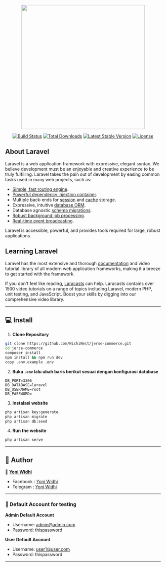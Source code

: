 <p align="center"><img src="https://res.cloudinary.com/dtfbvvkyp/image/upload/v1566331377/laravel-logolockup-cmyk-red.svg" width="400"></p>

<p align="center">
<a href="https://travis-ci.org/laravel/framework"><img src="https://travis-ci.org/laravel/framework.svg" alt="Build Status"></a>
<a href="https://packagist.org/packages/laravel/framework"><img src="https://poser.pugx.org/laravel/framework/d/total.svg" alt="Total Downloads"></a>
<a href="https://packagist.org/packages/laravel/framework"><img src="https://poser.pugx.org/laravel/framework/v/stable.svg" alt="Latest Stable Version"></a>
<a href="https://packagist.org/packages/laravel/framework"><img src="https://poser.pugx.org/laravel/framework/license.svg" alt="License"></a>
</p>

## About Laravel

Laravel is a web application framework with expressive, elegant syntax. We believe development must be an enjoyable and creative experience to be truly fulfilling. Laravel takes the pain out of development by easing common tasks used in many web projects, such as:

- [Simple, fast routing engine](https://laravel.com/docs/routing).
- [Powerful dependency injection container](https://laravel.com/docs/container).
- Multiple back-ends for [session](https://laravel.com/docs/session) and [cache](https://laravel.com/docs/cache) storage.
- Expressive, intuitive [database ORM](https://laravel.com/docs/eloquent).
- Database agnostic [schema migrations](https://laravel.com/docs/migrations).
- [Robust background job processing](https://laravel.com/docs/queues).
- [Real-time event broadcasting](https://laravel.com/docs/broadcasting).

Laravel is accessible, powerful, and provides tools required for large, robust applications.

## Learning Laravel

Laravel has the most extensive and thorough [documentation](https://laravel.com/docs) and video tutorial library of all modern web application frameworks, making it a breeze to get started with the framework.

If you don't feel like reading, [Laracasts](https://laracasts.com) can help. Laracasts contains over 1500 video tutorials on a range of topics including Laravel, modern PHP, unit testing, and JavaScript. Boost your skills by digging into our comprehensive video library.

------------

## 💻 Install

1. **Clone Repository**
```bash
git clone https://github.com/NichiNect/jerse-commerce.git
cd jerse-commerce
composer install
npm install && npm run dev
copy .env.example .env
```

2. **Buka ```.env``` lalu ubah baris berikut sesuai dengan konfigurasi database**
```
DB_PORT=3306
DB_DATABASE=laravel
DB_USERNAME=root
DB_PASSWORD=
```

3. **Instalasi website**
```bash
php artisan key:generate
php artisan migrate
php artisan db:seed
```

4. **Run the website**
```bash
php artisan serve
```

------------

## 🧑 Author

👤 <a href="https://www.facebook.com/yoniwidhi"> **Yoni Widhi**</a>
- Facebook : <a href="https://www.facebook.com/yoniwidhi"> Yoni Widhi</a>
- Telegram : <a href="https://t.me/yoniwidhi"> Yoni Widhi</a>

------------

 ### 👤 Default Account for testing
	
**Admin Default Account**
- Username: admin@admin.com
- Password: thispassword

**User Default Account**
- Username: user1@user.com
- Password: thispassword

------------
